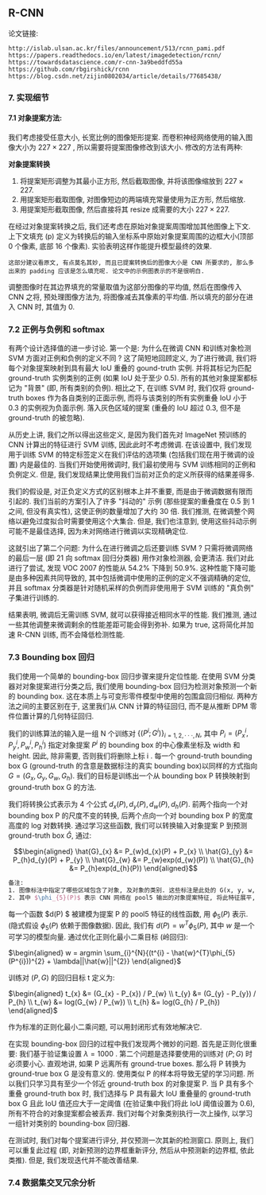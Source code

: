 ## R-CNN

论文链接:

```
http://islab.ulsan.ac.kr/files/announcement/513/rcnn_pami.pdf
https://papers.readthedocs.io/en/latest/imagedetection/rcnn/
https://towardsdatascience.com/r-cnn-3a9beddfd55a
https://github.com/rbgirshick/rcnn
https://blog.csdn.net/zijin0802034/article/details/77685438/
```

### 7. 实现细节

#### 7.1 对象提案方法:

我们考虑接受任意大小, 长宽比例的图像矩形提案. 而卷积神经网络使用的输入图像大小为 $227 \times 227$ , 所以需要将提案图像修改到该大小. 修改的方法有两种:

**对象提案转换**

1. 将提案矩形调整为其最小正方形, 然后截取图像, 并将该图像缩放到 $227 \times 227$.
2. 用提案矩形截取图像, 对图像短边的两端填充常量使用为正方形, 然后缩放.
3. 用提案矩形截取图像, 然后直接将其 resize 成需要的大小 $227 \times 227$.

在经过对象提案转换之后, 我们还考虑在原始对象提案周围增加其他图像上下文. 上下文填充 (p) 定义为转换后的输入坐标系中原始对象提案周围的边框大小(顶部 0 个像素, 底部 16 个像素). 实验表明这样作能提升模型最终的效果.

```
这部分建议看原文, 有点莫名其妙, 而且已提案转换后的图像大小是 CNN 所要求的, 那么多出来的 padding 应该是怎么填充呢. 论文中的示例图表示的不是很明白.
```



调整图像时在其边界填充的常量取值为这部分图像的平均值, 然后在图像传入 CNN 之将, 预处理图像方法为, 将图像减去其像素的平均值. 所以填充的部分在进入 CNN 时, 其值为 0.



### 7.2 正例与负例和 softmax

有两个设计选择值的进一步讨论. 第一个是: 为什么在微调 CNN 和训练对象检测 SVM 方面对正例和负例的定义不同 ? 这了简短地回顾定义, 为了进行微调, 我们将每个对象提案映射到具有最大 IoU 重叠的 gound-truth 实例. 并将其标记为匹配 ground-truth 实例类别的正例 (如果 IoU 处于至少 0.5). 所有的其他对象提案都标记为 "背景" (即, 所有类别的负例). 相比之下, 在训练 SVM 时, 我们仅将 ground-truth boxes 作为各自类别的正面示例, 而将与该类别的所有实例重叠 IoU 小于 0.3 的实例视为负面示例. 落入灰色区域的提案 (重叠的 IoU 超过 0.3, 但不是 ground-truth 的被忽略). 

从历史上讲, 我们之所以得出这些定义, 是因为我们首先对 ImageNet 预训练的 CNN 计算出的特征进行 SVM 训练, 因此此时不考虑微调. 在该设置中, 我们发现用于训练 SVM 的特定标签定义在我们评估的选项集 (包括我们现在用于微调的设置) 内是最佳的. 当我们开始使用微调时, 我们最初使用与 SVM 训练相同的正例和负例定义. 但是, 我们发现结果比使用我们当前对正负的定义所获得的结果差得多. 

我们的假设是, 对正负定义方式的区别根本上并不重要, 而是由于微调数据有限而引起的. 我们当前的方案引入了许多 "抖动的" 示例 (那些提案的重叠度在 0.5 到 1 之间, 但没有真实性), 这使正例的数量增加了大约 30 倍. 我们推测, 在微调整个网络以避免过度拟合时需要使用这个大集合. 但是, 我们也注意到, 使用这些抖动示例可能不是最佳选择, 因为未对网络进行微调以实现精确定位. 

这就引出了第二个问题: 为什么在进行微调之后还要训练 SVM ? 只需将微调网络的最后一层 (即 21 向 softmax 回归分类器) 用作对象检测器, 会更清洁. 我们对此进行了尝试, 发现 VOC 2007 的性能从 54.2% 下降到 50.9%. 这种性能下降可能是由多种因素共同导致的, 其中包括微调中使用的正例的定义不强调精确的定位, 并且 softmax 分类器是针对随机采样的负例而非使用用于 SVM 训练的 "真负例" 子集进行训练的. 

结果表明, 微调后无需训练 SVM, 就可以获得接近相同水平的性能. 我们推测, 通过一些其他调整来微调剩余的性能差距可能会得到弥补. 如果为 true, 这将简化并加速 R-CNN 训练, 而不会降低检测性能. 







### 7.3 Bounding box 回归

我们使用一个简单的 bounding-box 回归步骤来提升定位性能. 在使用 SVM 分类器对对象提案进行分类之后, 我们使用 bounding-box 回归为检测对象预测一个新的 bounding box. 这在本质上与可变形零件模型中使用的包围盒回归相似. 两种方法之间的主要区别在于, 这里我们从 CNN 计算的特征回归, 而不是从推断 DPM 零件位置计算的几何特征回归. 

我们的训练算法的输入是一组 N 个训练对 $\{(P^{i}; G^{i})\}_{i=1, 2, \cdot \cdot \cdot, N}$, 其中 $P_{i} = (P_{x}^{i}, P_{y}^{i}, P_{w}^{i}, P_{h}^{i})$ 指定对象提案 $P^{i}$ 的 bounding box 的中心像素坐标及 width 和 height. 因此, 除非需要, 否则我们将删除上标 i . 每一个 ground-truth bounding box G (ground-truth 的含意是数据标注的真实 bounding box)以同样的方式指向 $G=(G_{x}, G_{y}, G_{w}, G_{h})$. 我们的目标是训练出一个从 bounding box P 转换映射到 ground-truth box G 的方法. 

我们将转换公式表示为 4 个公式 $d_{x}(P), d_{y}(P), d_{w}(P), d_{h}(P)$. 前两个指向一个对 bounding box P 的尺度不变的转换, 后两个点向一个对 bounding box P 的宽度高度的 log 对数转换. 通过学习这些函数, 我们可以转换输入对象提案 P 到预测 ground-truth box $\hat{G}$, 通过: 

$$\begin{aligned} \hat{G}_{x} &= P_{w}d_{x}(P) + P_{x} \\ \hat{G}_{y} &= P_{h}d_{y}(P) + P_{y} \\ \hat{G}_{w} &= P_{w}exp(d_{w}(P)) \\ \hat{G}_{h} &= P_{h}exp(d_{h}(P)) \end{aligned}$$

```tex
备注: 
1. 图像标注中指定了哪些区域包含了对象, 及对象的类别. 这些标注是此处的 G(x, y, w, h). 
2. 其中 $\phi_{5}(P)$ 表示 CNN 网络在 pool5 输出的对象提案特征, 将此特征展平, 与权重向量 w 相乘, 得到 d(P). 
```



每一个函数 $d(P) $ 被建模为提案 P 的 pool5 特征的线性函数, 用 $\phi_{5}(P)$ 表示. (隐式假设 $\phi_{5}(P)$ 依赖于图像数据). 因此, 我们有 $d(P) = w^{T}\phi_{5}(P)$, 其中 $w$ 是一个可学习的模型向量. 通过优化正则化最小二乘目标 (岭回归): 

$\begin{aligned} w = argmin \sum_{i}^{N}{(t^{i} - \hat{w}^{T}\phi_{5}(P^{i}))^{2} + \lambda||\hat{w}||^{2}} \end{aligned}$

训练对 $(P, G)$ 的回归目标 t 定义为: 

$\begin{aligned} t_{x} &= (G_{x} - P_{x}) / P_{w} \\ t_{y} &= (G_{y} - P_{y}) / P_{h} \\ t_{w} &= log(G_{w} / P_{w}) \\ t_{h} &= log(G_{h} / P_{h}) \end{aligned}$

作为标准的正则化最小二乘问题, 可以用封闭形式有效地解决它. 



在实现 bounding-box 回归的过程中我们发现两个微妙的问题. 首先是正则化很重要: 我们基于验证集设置 $\lambda = 1000$ . 第二个问题是选择要使用的训练对 $(P; G)$ 时必须要小心. 直观地讲, 如果 P 远离所有 ground-true boxes. 那么将 P 转换为 ground-true box G 是没有意义的. 使用类似 P 的样本将导致无望的学习问题. 所以我们只学习具有至少一个邻近 ground-truth box 的对象提案 P. 当 P 具有多个重叠 ground-truth box 时, 我们选择与 P 具有最大 IoU 重叠量的 ground-truth box G 且此 IoU 值还应大于一定阈值 (在验证集中我们将此 IoU 阈值设置为 0.6),  所有不符合的对象提案都会被丢弃. 我们对每个对象类别执行一次上操作, 以学习一组针对类别的 bounding-box 回归器. 

在测试时, 我们对每个提案进行评分, 并仅预测一次其新的检测窗口. 原则上, 我们可以重复此过程 (即, 对新预测的边界框重新评分, 然后从中预测新的边界框, 依此类推). 但是, 我们发现迭代并不能改善结果. 



### 7.4 数据集交叉冗余分析